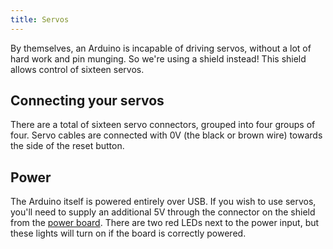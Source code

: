 ```yaml
---
title: Servos
---
```


By themselves, an Arduino is incapable of driving servos, without a lot of hard work and pin munging. So we're using a shield instead! This shield allows control of sixteen servos.

## Connecting your servos
There are a total of sixteen servo connectors, grouped into four groups of four. Servo cables are connected with 0V (the black or brown wire) towards the side of the reset button.

## Power
The Arduino itself is powered entirely over USB. If you wish to use servos, you'll need to supply an additional 5V through the connector on the shield from the [power board](/kit/power-board). There are two red LEDs next to the power input, but these lights will turn on if the board is correctly powered.
